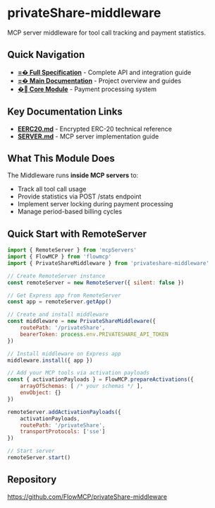 # privateShare-middleware

MCP server middleware for tool call tracking and payment statistics.

## Quick Navigation

- **[=� Full Specification](./src/MIDDLEWARE.md)** - Complete API and integration guide
- **[=� Main Documentation](https://github.com/a6b8/privateShare)** - Project overview and guides
- **[� Core Module](https://github.com/FlowMCP/privateShare-core)** - Payment processing system

## Key Documentation Links

- **[EERC20.md](https://github.com/a6b8/privateShare/blob/main/EERC20.md)** - Encrypted ERC-20 technical reference
- **[SERVER.md](https://github.com/a6b8/privateShare/blob/main/server/SERVER.md)** - MCP server implementation guide

## What This Module Does

The Middleware runs **inside MCP servers** to:
- Track all tool call usage
- Provide statistics via POST /stats endpoint
- Implement server locking during payment processing
- Manage period-based billing cycles

## Quick Start with RemoteServer

```javascript
import { RemoteServer } from 'mcpServers'
import { FlowMCP } from 'flowmcp'
import { PrivateShareMiddleware } from 'privateshare-middleware'

// Create RemoteServer instance
const remoteServer = new RemoteServer({ silent: false })

// Get Express app from RemoteServer
const app = remoteServer.getApp()

// Create and install middleware
const middleware = new PrivateShareMiddleware({
    routePath: '/privateShare',
    bearerToken: process.env.PRIVATESHARE_API_TOKEN
})

// Install middleware on Express app
middleware.install({ app })

// Add your MCP tools via activation payloads
const { activationPayloads } = FlowMCP.prepareActivations({ 
    arrayOfSchemas: [ /* your schemas */ ], 
    envObject: {} 
})

remoteServer.addActivationPayloads({
    activationPayloads,
    routePath: '/privateShare',
    transportProtocols: ['sse']
})

// Start server
remoteServer.start()
```

## Repository

https://github.com/FlowMCP/privateShare-middleware